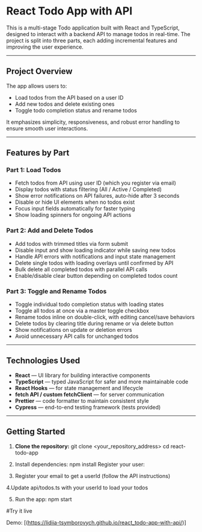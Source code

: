 # React Todo App with API

This is a multi-stage Todo application built with React and TypeScript, designed to interact with a backend API to manage todos in real-time. The project is split into three parts, each adding incremental features and improving the user experience.

---

## Project Overview

The app allows users to:

- Load todos from the API based on a user ID  
- Add new todos and delete existing ones  
- Toggle todo completion status and rename todos  

It emphasizes simplicity, responsiveness, and robust error handling to ensure smooth user interactions.

---

## Features by Part

### Part 1: Load Todos

- Fetch todos from API using user ID (which you register via email)
- Display todos with status filtering (All / Active / Completed)
- Show error notifications on API failures, auto-hide after 3 seconds
- Disable or hide UI elements when no todos exist
- Focus input fields automatically for faster typing
- Show loading spinners for ongoing API actions

### Part 2: Add and Delete Todos

- Add todos with trimmed titles via form submit
- Disable input and show loading indicator while saving new todos
- Handle API errors with notifications and input state management
- Delete single todos with loading overlays until confirmed by API
- Bulk delete all completed todos with parallel API calls
- Enable/disable clear button depending on completed todos count

### Part 3: Toggle and Rename Todos

- Toggle individual todo completion status with loading states
- Toggle all todos at once via a master toggle checkbox
- Rename todos inline on double-click, with editing cancel/save behaviors
- Delete todos by clearing title during rename or via delete button
- Show notifications on update or deletion errors
- Avoid unnecessary API calls for unchanged todos

---

## Technologies Used

- **React** — UI library for building interactive components  
- **TypeScript** — typed JavaScript for safer and more maintainable code  
- **React Hooks** — for state management and lifecycle  
- **fetch API / custom fetchClient** — for server communication  
- **Prettier** — code formatter to maintain consistent style  
- **Cypress** — end-to-end testing framework (tests provided)  

---

## Getting Started

1. **Clone the repository:**
   git clone <your_repository_address>
   cd react-todo-app
2. Install dependencies:
   npm install
   Register your user:

3. Register your email to get a userId (follow the API instructions)

4.Update api/todos.ts with your userId to load your todos

5. Run the app:
   npm start

#Try it live

Demo: [(https://lidiia-tsymborovych.github.io/react_todo-app-with-api/)]

